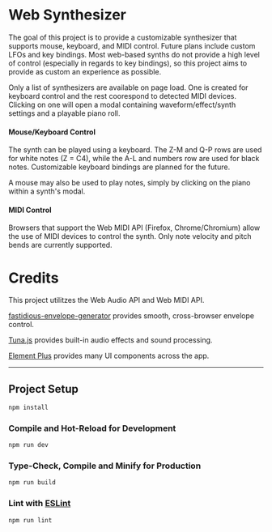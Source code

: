 # Web Synthesizer

The goal of this project is to provide a customizable synthesizer that supports mouse, keyboard, and MIDI control. Future plans include custom LFOs and key bindings.
Most web-based synths do not provide a high level of control (especially in regards to key bindings), so this project aims to provide as custom an experience as possible.

Only a list of synthesizers are available on page load. One is created for keyboard control and the rest coorespond to detected MIDI devices. Clicking on one will open a modal containing waveform/effect/synth settings and a playable piano roll.

#### Mouse/Keyboard Control

The synth can be played using a keyboard. The Z-M and Q-P rows are used for white notes (Z = C4), while the A-L and numbers row are used for black notes. Customizable keyboard bindings are planned for the future.

A mouse may also be used to play notes, simply by clicking on the piano within a synth's modal.

#### MIDI Control

Browsers that support the Web MIDI API (Firefox, Chrome/Chromium) allow the use of MIDI devices to control the synth. Only note velocity and pitch bends are currently supported.

# Credits

This project utilitzes the Web Audio API and Web MIDI API.

[fastidious-envelope-generator](https://github.com/rsimmons/fastidious-envelope-generator) provides smooth, cross-browser envelope control.

[Tuna.js](https://github.com/Theodeus/tuna) provides built-in audio effects and sound processing.

[Element Plus](https://element-plus.org) provides many UI components across the app.

- - -

## Project Setup

```sh
npm install
```

### Compile and Hot-Reload for Development

```sh
npm run dev
```

### Type-Check, Compile and Minify for Production

```sh
npm run build
```

### Lint with [ESLint](https://eslint.org/)

```sh
npm run lint
```
